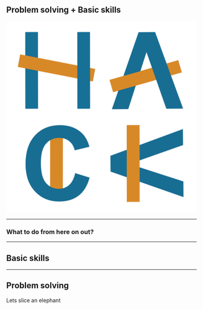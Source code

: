 <!-- .slide: data-background="#003d73" -->
## Problem solving + Basic skills

![AU Logo](./../img/HACK_LOGO.png "AU Logo") <!-- .element style="width: 200px; position: fixed; bottom: 50px; left: 50px" -->

----

### What to do from here on out?

---

## Basic skills

---

## Problem solving

Lets slice an elephant
